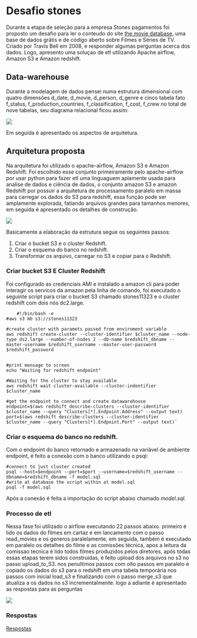 # Desafio stones #
Durante a etapa de seleção para a empresa Stones pagamentos foi proposto um desafio para ler o conteudo do site [the movie database](https://www.themoviedb.org/), uma base de dados grátis e de código aberto sobre Filmes e Séries de TV. Criado por Travis Bell em 2008, e responder algumas perguntas acerca dos dados.
Logo, apresento uma soluçao de etl utilizando Apache airflow, Amazon S3 e Amazon redshift. 

## Data-warehouse ##


Durante a modelagem de dados pensei numa estrutura dimensional com quatro dimensões d\_date, d\_movie, d\_person, d\_genre e cinco tabela fato f\_status, f\_production\_countries, f\_classification, f\_cost, f\_crew no total de nove tabelas, seu diagrama relacional ficou assim:


![](https://workolistexample.s3.amazonaws.com/data-set/schema.png)




Em seguida é apresentado os aspectos de arquitetura.


## Arquitetura proposta ##


Na arquitetura foi utilizado o apache-airflow, Amazon S3 e Amazon Redshift. Foi escolhido esse conjunto primeiramente pelo apache-airflow por usar python para fazer etl uma linguaguem aplamente usada para analise de dados e ciência de dados, o conjunto amazon S3 e amazon Redshift por possuir a arquitetura de processamento paralelo em massa para carregar os dados do S3 para redshift, essa função pode ser amplamente explorada, fatiando arquivos grandes para tamanhos menores, em seguida é apresentado os detalhes de construção.


![](https://workolistexample.s3.amazonaws.com/data-set/fluxo_s3_redshift.png)

Basicamente a elaboração da estrutura segue os seguintes passos:


1. Criar o bucket S3 e o cluster Redshift.
2. Criar o esquema do banco no redshift.
3. Transformar os arquivo, carregar no S3 e copiar para o Redshift.


### Criar bucket S3 E Cluster Redshift ###


Foi configurado as credenciais AMI e instalado a amazon cli para poder interagir os servicos da amazon pela linha de comando, foi executado o seguinte script para criar o bucket S3 chamado stones11323 e o cluster redshift com dois nós dc2.large.

    
    	#!/bin/bash -e
	#aws s3 mb s3://stones11323

	#create cluster with paramets passed from enviroment variable
	aws redshift create-cluster --cluster-identifier $cluster_name --node-type ds2.large --number-of-nodes 2 --db-name $redshift_dbname --master-username $redshift_username --master-user-password $redshift_password


	#print mensage to screen
	echo "Waiting for redshift endpoint"

	#Waiting for the cluster to stay available
	aws redshift wait cluster-available --cluster-indentifier $cluster_name

	#get the endpoint to connect and create datawarehouse
	endpoint=$(aws redshift describe-clusters --cluster-identifier $cluster_name --query "Clusters[*].Endpoint.Address" --output text)
	port=$(aws redshift describe-clusters --cluster-identifier $cluster_name --query "Clusters[*].Endpoint.Port" --output text)`



### Criar o esquema do banco no redshift. ###


Com o endpoint do banco retornado e armazenado na variável de ambiente endpoint, é feito a conexão com o banco utilizando o psql:

	#connect to just cluster created 
	psql --host=$endpoint --port=$port --username=$redshift_username --dbname=$redshift_dbname -f model.sql
	#write at database the script within at model.sql
	psql -f model.sql	


Após a conexão é feita a importação do script abaixo chamado *model.sql.*




### Processo de etl ###


Nessa fase foi utilizado o airflow executando 22 passos abaixo. primeiro é lido os dados do filmes em cartaz e em lancamento com o passo read\_movies e os generos paralelamente, em seguida, também é executado em paralelo os detalhes do filme e as comissões técnica, apos a leitura da comissao tecnica é lido todos filmes produzidos pelos diretores, após todas essas etapas terem sidos construidas, é feito upload dos arquivos no s3 no passo upload\_to\_S3. nos penultimos passos com oito passos em paralelo é copiado os dados do s3 para o redshift em uma tabela temporária nos passos com inicial load\_s3 e finalizando com o passo merge\_s3 que atualiza a os dados no s3 incrementalmente. logo a adiante é apresentado as respostas para as perguntas


![](https://workolistexample.s3.amazonaws.com/data-set/airflow_step.png)


### Respostas  ###

[Respostas](http://bit.ly/2P4HFkP)
